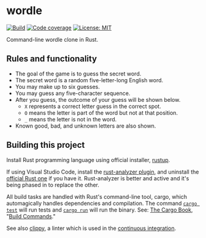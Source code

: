 # wordle

[![Build](https://github.com/jackwillis/wordle/actions/workflows/build.yml/badge.svg)](https://github.com/jackwillis/wordle/actions/workflows/build.yml)
[![Code coverage](https://codecov.io/gh/jackwillis/wordle/branch/main/graph/badge.svg?token=2Y9FF6ZM9Y)](https://codecov.io/gh/jackwillis/wordle)
[![License: MIT](https://img.shields.io/badge/License-MIT-yellow.svg)](https://opensource.org/licenses/MIT)

Command-line wordle clone in Rust.

## Rules and functionality

* The goal of the game is to guess the secret word.
* The secret word is a random five-letter-long English word.
* You may make up to six guesses.
* You may guess any five-character sequence.
* After you guess, the outcome of your guess will be shown below.
    * `X` represents a correct letter guess in the correct spot.
    * `O` means the letter is part of the word but not at that position.
    * `_` means the letter is not in the word.
* Known good, bad, and unknown letters are also shown.

## Building this project

Install Rust programming language using official installer, [rustup](https://rustup.rs/).

If using Visual Studio Code, install the
[rust-analyzer plugin](https://marketplace.visualstudio.com/items?itemName=matklad.rust-analyzer),
and uninstall the [official Rust one](https://marketplace.visualstudio.com/items?itemName=rust-lang.rust) if you have it.
Rust-analyzer is better and active and it's being phased in to replace the other.

All build tasks are handled with Rust's command-line tool, cargo,
which automagically handles dependencies and compilation.
The command [`cargo test`](https://doc.rust-lang.org/cargo/commands/cargo-test.html) will run tests
and [`cargo run`](https://doc.rust-lang.org/cargo/commands/cargo-run.html) will run the binary.
See: [The Cargo Book](https://doc.rust-lang.org/cargo/index.html),
"[Build Commands](https://doc.rust-lang.org/cargo/commands/build-commands.html)." 

See also [clippy](https://github.com/rust-lang/rust-clippy),
a linter which is used in the
[continuous integration](https://github.com/jackwillis/wordle/actions/workflows/rust.yml).
